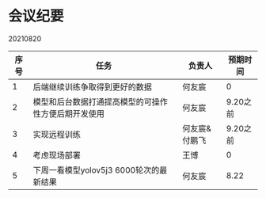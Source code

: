 # 会议纪要
20210820

|  序号   | 任务  |  负责人   | 预期时间  |
|  ----  | ----  |  ----  | ----  |
| 1  | 后端继续训练争取得到更好的数据  | 何友宸  | 0 |
| 2  | 模型和后台数据打通提高模型的可操作性方便后期开发使用 | 何友宸  | 9.20之前 |
| 3  | 实现远程训练 | 何友宸&付鹏飞  | 9.20之前 |
| 4  | 考虑现场部署 | 王博  | 0 |
| 5  | 下周一看模型yolov5j3 6000轮次的最新结果 | 何友宸  | 8.22 |
